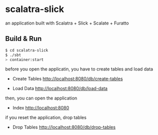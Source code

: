 scalatra-slick
==============

an application built with Scalatra + Slick + Scalate + Furatto

## Build & Run

```sh
$ cd scalatra-slick
$ ./sbt
> container:start
```

before you open the applicatin, you have to create tables and load data

* Create Tables
[http://localhost:8080/db/create-tables](http://localhost:8080/db/create-tables)

* Load Data
[http://localhost:8080/db/load-data](http://localhost:8080/db/load-data)

then, you can open the application

* Index
[http://localhost:8080](http://localhost:8080)

if you reset the application, drop tables 

* Drop Tables
[http://localhost:8080/db/drop-tables](http://localhost:8080/db/drop-tables)

